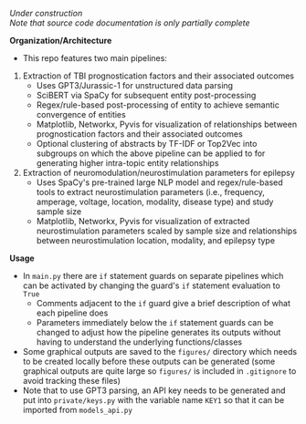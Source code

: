 *Under construction*<br />
_Note that source code documentation is only partially complete_

**Organization/Architecture**
- This repo features two main pipelines:
1. Extraction of TBI prognostication factors and their associated outcomes
    - Uses GPT3/Jurassic-1 for unstructured data parsing
    - SciBERT via SpaCy for subsequent entity post-processing 
    - Regex/rule-based post-processing of entity to achieve semantic convergence of entities
    - Matplotlib, Networkx, Pyvis for visualization of relationships between prognostication factors and their associated outcomes
    - Optional clustering of abstracts by TF-IDF or Top2Vec into subgroups on which the above pipeline can be applied to for generating higher intra-topic entity relationships 
2. Extraction of neuromodulation/neurostimulation parameters for epilepsy
    - Uses SpaCy's pre-trained large NLP model and regex/rule-based tools to extract neurostimulation parameters (i.e., frequency, amperage, voltage, location, modality, disease type) and study sample size
    - Matplotlib, Networkx, Pyvis for visualization of extracted neurostimulation parameters scaled by sample size and relationships between neurostimulation location, modality, and epilepsy type
    

**Usage**
- In `main.py` there are `if` statement guards on separate pipelines which can be activated by changing the guard's `if` statement evaluation to `True`
    - Comments adjacent to the `if` guard give a brief description of what each pipeline does
    - Parameters immediately below the `if` statement guards can be changed to adjust how the pipeline generates its outputs without having to understand the underlying functions/classes
- Some graphical outputs are saved to the `figures/` directory which needs to be created locally before these outputs can be generated (some graphical outputs are quite large so `figures/` is included in `.gitignore` to avoid tracking these files)
- Note that to use GPT3 parsing, an API key needs to be generated and put into `private/keys.py` with the variable name `KEY1` so that it can be imported from `models_api.py`

